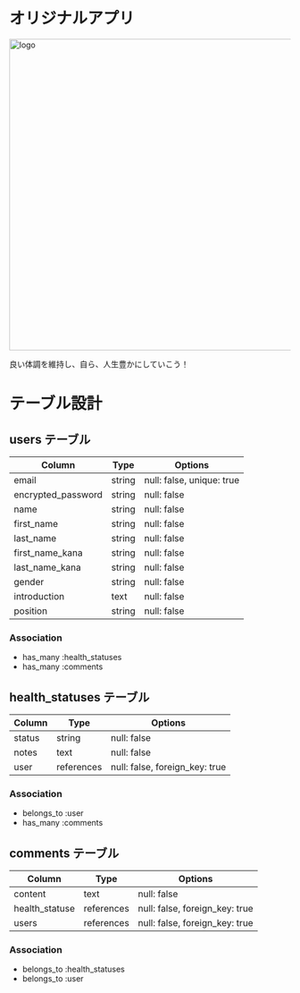 # オリジナルアプリ

<img width="557" alt="logo" src="https://github.com/user-attachments/assets/f01be728-5b13-403c-87a3-a3c1be9dba3e">

良い体調を維持し、自ら、人生豊かにしていこう！

# テーブル設計

## users テーブル

| Column             | Type   | Options                   |
| ------------------ | ------ | ------------------------- |
| email              | string | null: false, unique: true |
| encrypted_password | string | null: false               |
| name               | string | null: false               |
| first_name         | string | null: false               |
| last_name          | string | null: false               |
| first_name_kana    | string | null: false               |
| last_name_kana     | string | null: false               |
| gender             | string | null: false               |
| introduction       | text   | null: false               | 
| position           | string | null: false               |

### Association

* has_many :health_statuses
* has_many :comments


## health_statuses テーブル

| Column             | Type       | Options                        |
| ------------------ | ---------- | ------------------------------ |
| status             | string     | null: false                    |
| notes              | text       | null: false                    |
| user               | references | null: false, foreign_key: true |

### Association

- belongs_to :user
- has_many :comments

## comments テーブル

| Column             | Type        | Options                        |
| ------------------ | ----------- | ------------------------------ |
| content            | text        | null: false                    |
| health_statuse     | references  | null: false, foreign_key: true |
| users              | references  | null: false, foreign_key: true |

### Association

- belongs_to :health_statuses
- belongs_to :user
